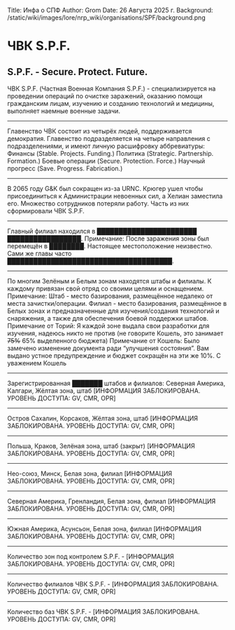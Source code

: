 Title: Инфа о СПФ
Author: Grom
Date: 26 Августа 2025 г.
Background: /static/wiki/images/lore/nrp_wiki/organisations/SPF/background.png

# ЧВК S.P.F.

## S.P.F. - Secure. Protect. Future.

ЧВК S.P.F. (Частная Военная Компания S.P.F.) - специализируется на проведении операций по очистке заражений, оказанию помощи гражданским лицам, изучению и созданию технологий и медицины, выполняет наемные военные задачи.

---

Главенство ЧВК состоит из четырёх людей, поддерживается демократия.
Главенство подразделяется на четыре направления с подразделениями, и имеют личную расшифровку аббревиатуры:
Финансы (Stable. Projects. Funding.)
Политика (Strategic. Partnership. Formation.)
Боевые операции (Secure. Protection. Force.)
Научный прогресс (Save. Progress. Fabrication.)

---

В 2065 году G&K был сокращен из-за URNC. Крюгер ушел чтобы присоединиться к Администрации невоенных сил, а Хелиан заместила его. Множество сотрудников потеряли работу. Часть из них сформировали ЧВК S.P.F.

---

Главный филиал находился в ███████████████████████ █████████████████.
Примечание: После заражения зоны был перемещён в ████████. Настоящее местоположение неизвестно. Сами же главы часто ██████████████████████████████████████.

---

По многим Зелёным и Белым зонам находятся штабы и филиалы. К каждому привязан свой отряд со своими целями и оснащением.
Примечание: Штаб - место базирования, размещённое недалеко от места зачистки/операции. Филиал - место базирования, размещённое в Белых зонах и предназначенные для изучения/создания технологий и снаряжения, а также для обеспечения боевой поддержки штабов.
Примечание от Торий: Я каждой зоне выдала свои разработки для изучения, надеюсь никто не против (не говорите Кошель, это занимает ~~75%~~ 65% выделенного бюджета)
Примечание от Кошель: Было замечено изменение документа ради “улучшения состояния”. Вам выдано устное предупреждение и бюджет сокращён на эти же 10%. С уважением Кошель

---

Зарегистрированная ███████ штабов и филиалов:
Северная Америка, Калгари, Жёлтая зона, штаб
[ИНФОРМАЦИЯ ЗАБЛОКИРОВАНА. УРОВЕНЬ ДОСТУПА: GV, CMR, OPR]

---

Остров Сахалин, Корсаков, Жёлтая зона, штаб
[ИНФОРМАЦИЯ ЗАБЛОКИРОВАНА. УРОВЕНЬ ДОСТУПА: GV, CMR, OPR]

---

Польша, Краков, Зелёная зона, штаб (закрыт)
[ИНФОРМАЦИЯ ЗАБЛОКИРОВАНА. УРОВЕНЬ ДОСТУПА: GV, CMR, OPR]

---

Нео-союз, Минск, Белая зона, филиал
[ИНФОРМАЦИЯ ЗАБЛОКИРОВАНА. УРОВЕНЬ ДОСТУПА: GV, CMR, OPR]

---

Северная Америка, Гренландия, Белая зона, филиал
[ИНФОРМАЦИЯ ЗАБЛОКИРОВАНА. УРОВЕНЬ ДОСТУПА: GV, CMR, OPR]

---

Южная Америка, Асунсьон, Белая зона, филиал
[ИНФОРМАЦИЯ ЗАБЛОКИРОВАНА. УРОВЕНЬ ДОСТУПА: GV, CMR, OPR]

---

Количество зон под контролем S.P.F. - [ИНФОРМАЦИЯ ЗАБЛОКИРОВАНА. УРОВЕНЬ ДОСТУПА: GV, CMR, OPR]

---

Количество филиалов ЧВК S.P.F. - [ИНФОРМАЦИЯ ЗАБЛОКИРОВАНА. УРОВЕНЬ ДОСТУПА: GV, CMR, OPR]

---

Количество баз ЧВК S.P.F. - [ИНФОРМАЦИЯ ЗАБЛОКИРОВАНА. УРОВЕНЬ ДОСТУПА: GV, CMR, OPR]

